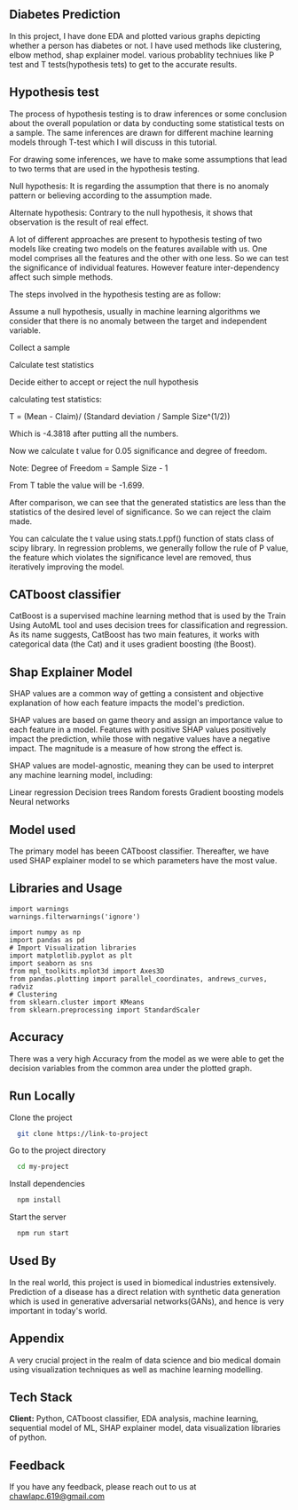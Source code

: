 
## Diabetes Prediction
In this project, I have done EDA and plotted various graphs depicting whether a person has diabetes or not. I have used methods like clustering, elbow method, shap explainer model. various probablity techniues like P test and T tests(hypothesis tets) to get to the accurate results.

## Hypothesis test
The process of hypothesis testing is to draw inferences or some conclusion about the overall population or data by conducting some statistical tests on a sample. The same inferences are drawn for different machine learning models through T-test which I will discuss in this tutorial.

For drawing some inferences, we have to make some assumptions that lead to two terms that are used in the hypothesis testing.

Null hypothesis: It is regarding the assumption that there is no anomaly pattern or believing according to the assumption made.

Alternate hypothesis: Contrary to the null hypothesis, it shows that observation is the result of real effect.

A lot of different approaches are present to hypothesis testing of two models like creating two models on the features available with us. One model comprises all the features and the other with one less. So we can test the significance of individual features. However feature inter-dependency affect such simple methods.

The steps involved in the hypothesis testing are as follow:

Assume a null hypothesis, usually in machine learning algorithms we consider that there is no anomaly between the target and independent variable.

Collect a sample

Calculate test statistics

Decide either to accept or reject the null hypothesis


calculating test statistics:

T = (Mean - Claim)/ (Standard deviation / Sample Size^(1/2))

Which is -4.3818 after putting all the numbers.

Now we calculate t value for 0.05 significance and degree of freedom.

Note: Degree of Freedom = Sample Size - 1

From T table the value will be -1.699.

After comparison, we can see that the generated statistics are less than the statistics of the desired level of significance. So we can reject the claim made.

You can calculate the t value using stats.t.ppf() function of stats class of scipy library.
In regression problems, we generally follow the rule of P value, the feature which violates the significance level are removed, thus iteratively improving the model.

## CATboost classifier
CatBoost is a supervised machine learning method that is used by the Train Using AutoML tool and uses decision trees for classification and regression. As its name suggests, CatBoost has two main features, it works with categorical data (the Cat) and it uses gradient boosting (the Boost).

## Shap Explainer Model
SHAP values are a common way of getting a consistent and objective explanation of how each feature impacts the model's prediction.

SHAP values are based on game theory and assign an importance value to each feature in a model. Features with positive SHAP values positively impact the prediction, while those with negative values have a negative impact. The magnitude is a measure of how strong the effect is.

SHAP values are model-agnostic, meaning they can be used to interpret any machine learning model, including:

Linear regression
Decision trees
Random forests
Gradient boosting models
Neural networks


## Model used
The primary model has beeen CATboost classifier.
Thereafter, we have used SHAP explainer model to se which parameters have the most value.

## Libraries and Usage

```
import warnings
warnings.filterwarnings('ignore')

import numpy as np
import pandas as pd
# Import Visualization libraries
import matplotlib.pyplot as plt
import seaborn as sns
from mpl_toolkits.mplot3d import Axes3D
from pandas.plotting import parallel_coordinates, andrews_curves, radviz
# Clustering
from sklearn.cluster import KMeans
from sklearn.preprocessing import StandardScaler

```






## Accuracy
There was a very high Accuracy from the model as we were able to get the decision variables from the common area under the plotted graph.





## Run Locally

Clone the project

```bash
  git clone https://link-to-project
```

Go to the project directory

```bash
  cd my-project
```

Install dependencies

```bash
  npm install
```

Start the server

```bash
  npm run start
```


## Used By
In the real world, this project is used in biomedical industries extensively. Prediction of a disease has a direct relation with synthetic data generation which is used in generative adversarial networks(GANs), and hence is very important in today's world.
## Appendix

A very crucial project in the realm of data science and bio medical domain using visualization techniques as well as machine learning modelling.

## Tech Stack

**Client:** Python, CATboost classifier, EDA analysis, machine learning, sequential model of ML, SHAP explainer model, data visualization libraries of python.



## Feedback

If you have any feedback, please reach out to us at chawlapc.619@gmail.com


